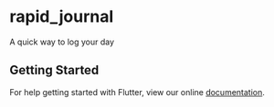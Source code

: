 # rapid_journal

A quick way to log your day

## Getting Started

For help getting started with Flutter, view our online
[documentation](https://flutter.io/).
